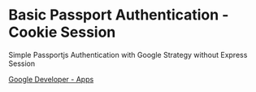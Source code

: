 

# Basic Passport Authentication - Cookie Session

Simple Passportjs Authentication with Google Strategy without Express Session


[Google Developer - Apps ](https://console.developers.google.com)